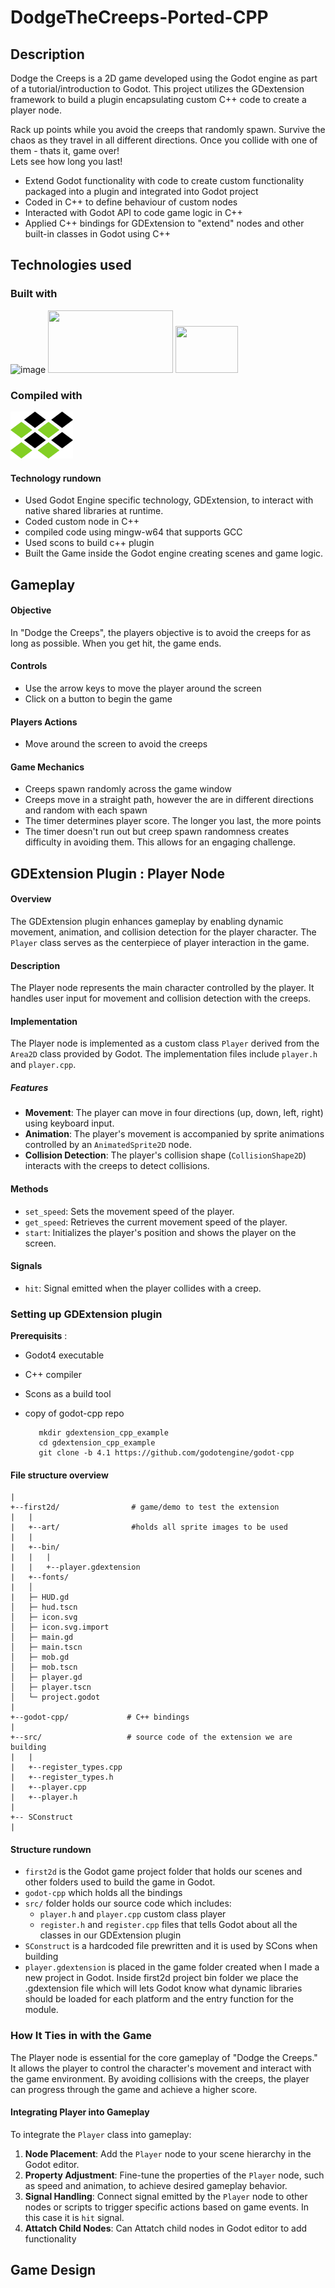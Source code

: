 # DodgeTheCreeps-Ported-CPP

## Description
Dodge the Creeps is a 2D game developed using the Godot engine as part of a tutorial/introduction to Godot. This project utilizes the GDextension framework to build a plugin encapsulating custom C++ code to create a player node. </br>

Rack up points while you avoid the creeps that randomly spawn. Survive the chaos as they travel in all different directions. Once you collide with one of them - thats it, game over!</br>
Lets see how long you last!

- Extend Godot functionality with code to create custom functionality packaged into a plugin and integrated into Godot project
- Coded in C++ to define behaviour of custom nodes
- Interacted with Godot API to code game logic in C++
- Applied C++ bindings for GDExtension to "extend" nodes and other built-in classes in Godot using C++

## Technologies used
### Built with
![image](https://github.com/C-Basco/DodgeTheCreeps-Ported-CPP/assets/66858285/f69e0294-29f1-4b17-a54b-f86f907aac5b)
<img src="https://godotengine.org/assets/press/logo_large_color_light.png" width="200" height="100" >
<img src="https://scons.org/images/SCons.png" width="100" height="75" >

### Compiled with
<img src="https://raw.githubusercontent.com/ratfactor/mingw-w64-logo/main/mingw-w64.svg" alt="Min-GW-w64" width="100" height="75" >

#### Technology rundown
- Used Godot Engine specific technology, GDExtension, to interact with native shared libraries at runtime.
- Coded custom node in C++
- compiled code using mingw-w64 that supports GCC
- Used scons to build c++ plugin
- Built the Game inside the Godot engine creating scenes and game logic. 

## Gameplay
#### Objective
In "Dodge the Creeps", the players objective is to avoid the creeps for as long as possible. When you get hit, the game ends.

#### Controls
- Use the arrow keys to move the player around the screen
- Click on a button to begin the game

#### Players Actions
- Move around the screen to avoid the creeps

#### Game Mechanics
- Creeps spawn randomly across the game window
- Creeps move in a straight path, however the are in different directions and random with each spawn
- The timer determines player score. The longer you last, the more points
- The timer doesn't run out but creep spawn randomness creates difficulty in avoiding them. This allows for an engaging challenge.

## GDExtension Plugin : Player Node

#### Overview
The GDExtension plugin enhances gameplay by enabling dynamic movement, animation, and collision detection for the player character. The `Player` class serves as the centerpiece of player interaction in the game.

#### Description

The Player node represents the main character controlled by the player. It handles user input for movement and collision detection with the creeps.

#### Implementation

The Player node is implemented as a custom class `Player` derived from the `Area2D` class provided by Godot. The implementation files include `player.h` and `player.cpp`.

##### Features

- **Movement**: The player can move in four directions (up, down, left, right) using keyboard input.
- **Animation**: The player's movement is accompanied by sprite animations controlled by an `AnimatedSprite2D` node.
- **Collision Detection**: The player's collision shape (`CollisionShape2D`) interacts with the creeps to detect collisions.

#### Methods

- `set_speed`: Sets the movement speed of the player.
- `get_speed`: Retrieves the current movement speed of the player.
- `start`: Initializes the player's position and shows the player on the screen.

#### Signals

- `hit`: Signal emitted when the player collides with a creep.

### Setting up GDExtension plugin 

**Prerequisits** :
  -  Godot4 executable
  -  C++ compiler
  -  Scons as a build tool
  -  copy of godot-cpp repo

       ```
          mkdir gdextension_cpp_example
          cd gdextension_cpp_example
          git clone -b 4.1 https://github.com/godotengine/godot-cpp
       ```
#### File structure overview
```
|
+--first2d/                # game/demo to test the extension
|   |
|   +--art/                #holds all sprite images to be used
|   |
|   +--bin/
|   |   |
|   |   +--player.gdextension  
|   +--fonts/
|   │
|   ├─ HUD.gd
│   ├─ hud.tscn
│   ├─ icon.svg
│   ├─ icon.svg.import
│   ├─ main.gd
│   ├─ main.tscn
│   ├─ mob.gd
│   ├─ mob.tscn
│   ├─ player.gd
│   ├─ player.tscn
│   └─ project.godot
|
+--godot-cpp/             # C++ bindings
|
+--src/                   # source code of the extension we are building
|   |
|   +--register_types.cpp
|   +--register_types.h
|   +--player.cpp
|   +--player.h
|
+-- SConstruct
|
```

#### Structure rundown
  -  `first2d` is the Godot game project folder that holds our scenes and other folders used to build the game in Godot. 
  - `godot-cpp` which holds all the bindings
  - `src/` folder holds our source code which includes:
      - `player.h` and `player.cpp` custom class player
      - `register.h` and `register.cpp` files that tells Godot about all the classes in our GDExtension plugin
  - `SConstruct` is a hardcoded file prewritten and it is used by SCons when building
  - `player.gdextension` is placed in the game folder created when I made a new project in Godot. Inside first2d project bin folder we place the .gdextension file which will lets Godot know what dynamic libraries should be loaded for each platform and the entry function for the module.


### How It Ties in with the Game

The Player node is essential for the core gameplay of "Dodge the Creeps." It allows the player to control the character's movement and interact with the game environment. By avoiding collisions with the creeps, the player can progress through the game and achieve a higher score.

#### Integrating Player into Gameplay
To integrate the `Player` class into gameplay:

1. **Node Placement**: Add the `Player` node to your scene hierarchy in the Godot editor.
2. **Property Adjustment**: Fine-tune the properties of the `Player` node, such as speed and animation, to achieve desired gameplay behavior.
3. **Signal Handling**: Connect signal emitted by the `Player` node to other nodes or scripts to trigger specific actions based on game events. In this case it is `hit` signal.
4. **Attatch Child Nodes**: Can Attatch child nodes in Godot editor to add functionality

## Game Design

